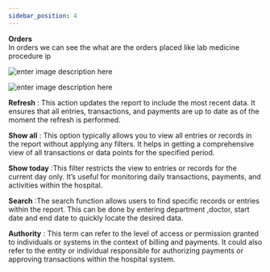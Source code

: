 ```yaml
---
sidebar_position: 4
---
```




**Orders**  
In orders we can see the what are the orders placed like lab medicine
procedure ip

![enter image description
here](https://res.cloudinary.com/teleopdassets/image/upload/v1717997504/Screenshot_2024-06-10_110114_gnl4yo.png)

![enter image description
here](https://res.cloudinary.com/teleopdassets/image/upload/v1717997602/Screenshot_2024-06-10_110303_knhj5f.png)

**Refresh** : This action updates the report to include the most recent data.
It ensures that all entries, transactions, and payments are up to date as of
the moment the refresh is performed.

**Show all** : This option typically allows you to view all entries or records
in the report without applying any filters. It helps in getting a
comprehensive view of all transactions or data points for the specified
period.

**Show today** :This filter restricts the view to entries or records for the
current day only. It’s useful for monitoring daily transactions, payments, and
activities within the hospital.

**Search** :The search function allows users to find specific records or
entries within the report. This can be done by entering department ,doctor,
start date and end date to quickly locate the desired data.

**Authority** : This term can refer to the level of access or permission
granted to individuals or systems in the context of billing and payments. It
could also refer to the entity or individual responsible for authorizing
payments or approving transactions within the hospital system.

